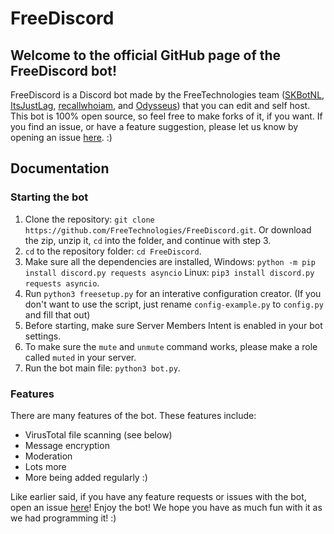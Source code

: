 # FreeDiscord
## Welcome to the official GitHub page of the FreeDiscord bot!
FreeDiscord is a Discord bot made by the FreeTechnologies team ([SKBotNL](https://github.com/SKBotNL), [ItsJustLag](https://github.com/ItsJustLag), [recallwhoiam](https://github.com/recallwhoiam), and [Odysseus](https://github.com/Odysseus443)) that you can edit and self host. This bot is 100% open source, so feel free to make forks of it, if you want.
If you find an issue, or have a feature suggestion, please let us know by opening an issue [here](https://github.com/FreeTechnologies/FreeDiscord/issues). :)

## Documentation

### Starting the bot

1. Clone the repository: `git clone https://github.com/FreeTechnologies/FreeDiscord.git`. Or download the zip, unzip it, `cd` into the folder, and continue with step 3.
2. `cd` to the repository folder: `cd FreeDiscord`.
3. Make sure all the dependencies are installed, Windows: `python -m pip install discord.py requests asyncio` Linux: `pip3 install discord.py requests asyncio`.
4. Run `python3 freesetup.py` for an interative configuration creator. (If you don't want to use the script, just rename `config-example.py` to `config.py` and fill that out)
5. Before starting, make sure Server Members Intent is enabled in your bot settings.
6. To make sure the `mute` and `unmute` command works, please make a role called `muted` in your server.
7. Run the bot main file: `python3 bot.py`.

### Features

There are many features of the bot. These features include:

- VirusTotal file scanning (see below)
- Message encryption
- Moderation
- Lots more
- More being added regularly :)

Like earlier said, if you have any feature requests or issues with the bot, open an issue [here](https://github.com/FreeTechnologies/FreeDiscord/issues)!
Enjoy the bot! We hope you have as much fun with it as we had programming it! :)
